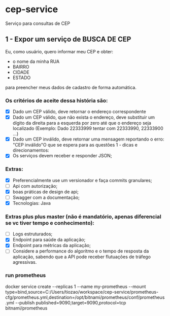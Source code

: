 # cep-service
Serviço para consultas de CEP

## 1 - Expor um serviço de BUSCA DE CEP

Eu, como usuário, quero informar meu CEP e obter:
 - o nome da minha RUA 
 - BAIRRO 
 - CIDADE
 - ESTADO
   
para preencher meus dados de cadastro de forma automática.

### Os critérios de aceite dessa história são:

- [x] Dado um CEP válido, deve retornar o endereço correspondente
- [x] Dado um CEP válido, que não exista o endereço, deve substituir um dígito da direita para a esquerda por zero até que o endereço seja localizado (Exemplo: Dado 22333999 tentar com 22333990, 22333900 …)
- [X] Dado um CEP inválido, deve retornar uma mensagem reportando o erro: "CEP inválido"O que se espera para as questões 1  - dicas e direcionamentos:
- [X] Os serviços devem receber e responder JSON;

### Extras:

- [x] Preferencialmente use um versionador e faça commits granulares;
- [ ] Api com autorização;
- [X] boas práticas de design de api;
- [ ] Swagger com a documentação;
- [x] Tecnologias: Java

### Extras plus plus master (não é mandatório, apenas diferencial se vc tiver tempo e conhecimento):
- [ ] Logs estruturados;
- [X] Endpoint para saúde da aplicação;
- [x] Endpoint para métricas da aplicação;
- [ ] Considere a performance do algoritmo e o tempo de resposta da aplicação, sabendo que a API  pode receber flutuações de tráfego agressivas.

### run prometheus 



docker service create --replicas 1 --name my-prometheus --mount type=bind,source=C:/Users/tiozao/workspace/cep-service/prometheus-cfg/prometheus.yml,destination=/opt/bitnami/prometheus/conf/prometheus.yml --publish published=9090,target=9090,protocol=tcp bitnami/prometheus
